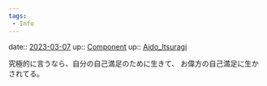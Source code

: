 ```yaml
---
tags:
 - Info
---
```


date:: [2023-03-07](/Daily_Note/2023-03-07.md)
up:: [Component](Bar/Novel/Chaos/Component.md)
up:: [Aido_Itsuragi](Bar/Novel/Nacaria/Aido_Itsuragi.md)

究極的に言うなら、自分の自己満足のために生きて、
お偉方の自己満足に生かされてる。
